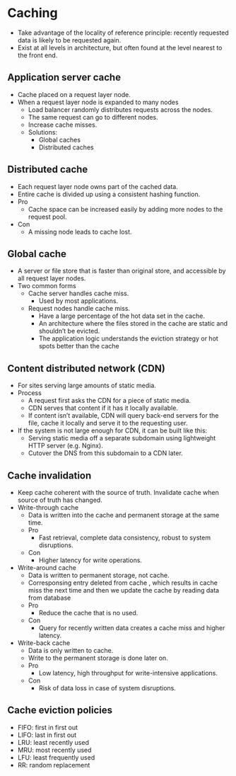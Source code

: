 Caching
====

- Take advantage of the locality of reference principle: recently requested data is likely to be requested again.
- Exist at all levels in architecture, but often found at the level nearest to the front end.

## Application server cache
- Cache placed on a request layer node.
- When a request layer node is expanded to many nodes
  - Load balancer randomly distributes requests across the nodes.
  - The same request can go to different nodes.
  - Increase cache misses.
  - Solutions:
    - Global caches
    - Distributed caches

## Distributed cache
- Each request layer node owns part of the cached data.
- Entire cache is divided up using a consistent hashing function.
- Pro
  - Cache space can be increased easily by adding more nodes to the request pool.
- Con
  - A missing node leads to cache lost.

## Global cache
- A server or file store that is faster than original store, and accessible by all request layer nodes.
- Two common forms
  - Cache server handles cache miss.
    - Used by most applications.
  - Request nodes handle cache miss.
    - Have a large percentage of the hot data set in the cache.
    - An architecture where the files stored in the cache are static and shouldn’t be evicted.
    - The application logic understands the eviction strategy or hot spots better than the cache

## Content distributed network (CDN)
- For sites serving large amounts of static media.
- Process
  - A request first asks the CDN for a piece of static media.
  - CDN serves that content if it has it locally available.
  - If content isn’t available, CDN will query back-end servers for the file, cache it locally and serve it to the requesting user.
- If the system is not large enough for CDN, it can be built like this:
  - Serving static media off a separate subdomain using lightweight HTTP server (e.g. Nginx).
  - Cutover the DNS from this subdomain to a CDN later.

## Cache invalidation
- Keep cache coherent with the source of truth. Invalidate cache when source of truth has changed.
- Write-through cache
  - Data is written into the cache and permanent storage at the same time.
  - Pro
    - Fast retrieval, complete data consistency, robust to system disruptions.
  - Con
    - Higher latency for write operations.
- Write-around cache
  - Data is written to permanent storage, not cache.
  - Corresponsing entry deleted from cache , which results in cache miss the next time and then we update the cache by reading data from database
  - Pro
    - Reduce the cache that is no used.
  - Con
    - Query for recently written data creates a cache miss and higher latency.
- Write-back cache
  - Data is only written to cache.
  - Write to the permanent storage is done later on.
  - Pro
    - Low latency, high throughput for write-intensive applications.
  - Con
    - Risk of data loss in case of system disruptions.

## Cache eviction policies
- FIFO: first in first out
- LIFO: last in first out
- LRU: least recently used
- MRU: most recently used
- LFU: least frequently used
- RR: random replacement
